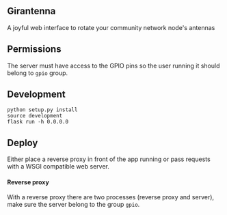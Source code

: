 Girantenna
----------

A joyful web interface to rotate your community network node's antennas

Permissions
-----------

The server must have access to the GPIO pins so the user running it
should belong to `gpio` group.

Development
----------

```
python setup.py install
source development
flask run -h 0.0.0.0
```

Deploy
------

Either place a reverse proxy in front of the app running or pass requests with a WSGI compatible web server. 

#### Reverse proxy

With a reverse proxy there are two processes (reverse proxy and server), make sure the server belong to the group `gpio`.
